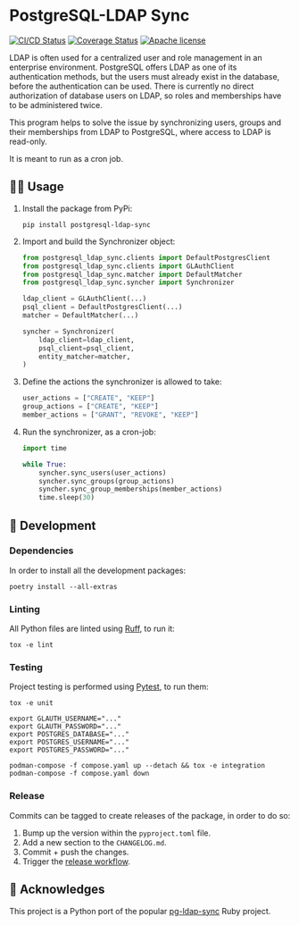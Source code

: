 # PostgreSQL-LDAP Sync

[![CI/CD Status][ci-status-badge]][ci-status-link]
[![Coverage Status][cov-status-badge]][cov-status-link]
[![Apache license][apache-license-badge]][apache-license-link]

LDAP is often used for a centralized user and role management in an enterprise environment.
PostgreSQL offers LDAP as one of its authentication methods, but the users must already exist in the database,
before the authentication can be used. There is currently no direct authorization of database users on LDAP,
so roles and memberships have to be administered twice.

This program helps to solve the issue by synchronizing users, groups and their memberships from LDAP to PostgreSQL,
where access to LDAP is read-only.

It is meant to run as a cron job.


## 🧑‍💻 Usage

1. Install the package from PyPi:
   ```shell
   pip install postgresql-ldap-sync
   ```

2. Import and build the Synchronizer object:
   ```python
   from postgresql_ldap_sync.clients import DefaultPostgresClient
   from postgresql_ldap_sync.clients import GLAuthClient
   from postgresql_ldap_sync.matcher import DefaultMatcher
   from postgresql_ldap_sync.syncher import Synchronizer

   ldap_client = GLAuthClient(...)
   psql_client = DefaultPostgresClient(...)
   matcher = DefaultMatcher(...)

   syncher = Synchronizer(
       ldap_client=ldap_client,
       psql_client=psql_client,
       entity_matcher=matcher,
   )
   ```

3. Define the actions the synchronizer is allowed to take:
   ```python
   user_actions = ["CREATE", "KEEP"]
   group_actions = ["CREATE", "KEEP"]
   member_actions = ["GRANT", "REVOKE", "KEEP"]
   ```

4. Run the synchronizer, as a cron-job:
   ```python
   import time

   while True:
       syncher.sync_users(user_actions)
       syncher.sync_groups(group_actions)
       syncher.sync_group_memberships(member_actions)
       time.sleep(30)
   ```


## 🔧 Development

### Dependencies
In order to install all the development packages:

```shell
poetry install --all-extras
```

### Linting
All Python files are linted using [Ruff][docs-ruff], to run it:

```shell
tox -e lint
```

### Testing
Project testing is performed using [Pytest][docs-pytest], to run them:

```shell
tox -e unit
```

```shell
export GLAUTH_USERNAME="..."
export GLAUTH_PASSWORD="..."
export POSTGRES_DATABASE="..."
export POSTGRES_USERNAME="..."
export POSTGRES_PASSWORD="..."

podman-compose -f compose.yaml up --detach && tox -e integration
podman-compose -f compose.yaml down
```

### Release
Commits can be tagged to create releases of the package, in order to do so:

1. Bump up the version within the `pyproject.toml` file.
2. Add a new section to the `CHANGELOG.md`.
3. Commit + push the changes.
4. Trigger the [release workflow][github-workflows].


## 🧡 Acknowledges

This project is a Python port of the popular [pg-ldap-sync][github-pg-ldap-sync] Ruby project.


[apache-license-badge]: https://img.shields.io/badge/License-Apache%202.0-blue.svg
[apache-license-link]: https://github.com/canonical/postgresql-ldap-sync/blob/main/LICENSE
[ci-status-badge]: https://github.com/canonical/postgresql-ldap-sync/actions/workflows/ci.yaml/badge.svg?branch=main
[ci-status-link]: https://github.com/canonical/postgresql-ldap-sync/actions/workflows/ci.yaml?query=branch%3Amain
[cov-status-badge]: https://codecov.io/gh/canonical/postgresql-ldap-sync/branch/main/graph/badge.svg
[cov-status-link]: https://codecov.io/gh/canonical/postgresql-ldap-sync

[docs-pytest]: https://docs.pytest.org/en/latest/#
[docs-ruff]: https://docs.astral.sh/ruff/
[github-pg-ldap-sync]: https://github.com/larskanis/pg-ldap-sync
[github-workflows]: https://github.com/canonical/postgresql-ldap-sync/actions/workflows/release.yaml
